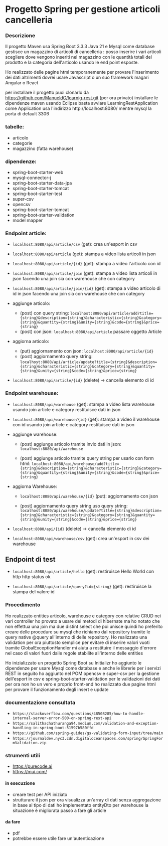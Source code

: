 # Progetto Spring per gestione articoli cancelleria 

### Descrizione
Il progetto Maven usa Spring Boot 3.3.3 Java 21 e Mysql come database gestisce un magazzino di articoli di cancelleria : posso inserire i vari articoli scegliere dove vengono inseriti nel magazzino con le quantità totali del prodotto e la categoria dell'articolo usando le end point esposte.

Ho realizzato delle pagine html temporanemente per provare l'inserimento dei dati altrimenti dovrei usare Javascript o un suo framework magari Angular o React  

per installare il progetto puoi clonarlo da https://github.com/ManueldG/learnig-rest.git (per ora privato) installare le dipendenze maven usando Eclipse basta avviare LearningRestApplication come Application usa l'indirizzo http://localhost:8080/ mentre mysql la porta di default 3306



### tabelle:
   - articolo
   - categorie
   - magazzino (fatta warehouse)
   
### dipendenze:
		
- spring-boot-starter-web
- mysql-connector-j
- spring-boot-starter-data-jpa
- spring-boot-starter-tomcat
- spring-boot-starter-test
- super-csv
- opencsv
- spring-boot-starter-tomcat
- spring-boot-starter-validation
- model mapper
		

### Endpoint article: 

   - `localhost:8080/api/article/csv` (get): crea un'esport in csv
   
   - `localhost:8080/api/article` (get): stampa a video lista articoli in json 
   
   - `localhost:8080/api/article/{id}` (get): stampa a video l'articolo con id 

   - `localhost:8080/api/article/join` (get): stampa a video lista articoli in json facendo una join sia con warehouse che con category
   
   - `localhost:8080/api/article/join/{id}` (get): stampa a video articolo di id in json facendo una join sia con warehouse che con category 
   
   - aggiunge articolo:
     - (post) con query string:  `localhost:8080/api/article/add?title={string}&description={string}&characteristic={string}&category={string}&quantity={string}&unity={string}&code={string}&price={string}`
     - (post) con json: `localhost:8080/api/article` passare oggetto Article

   - aggiorna articolo:
     - (put) aggiornamento con json: `localhost:8080/api/article/{id}` 
     - (post) aggiornamento query string: `localhost:8080/api/article/update?title={string}&description={string}&characteristic={string}&category={string}&quantity={string}&unity={string}&code={string}&price={string}`
   
   - `localhost:8080/api/article/{id}` (delete) -> cancella elemento di id



### Endpoint warehouse:
   

   - `localhost:8080/api/warehouse` (get): stampa a video lista warehouse usando join article e category restituisce dati in json

   - `localhost:8080/api/warehouse/{id}` (get): stampa a video il warehouse con id  usando join article e category restituisce dati in json


   - aggiunge warehouse:

     - (post) aggiunge articolo tramite invio dati in json: `localhost:8080/api/warehouse`

     - (post) aggiunge articolo tramite query string per usarlo con form html: `localhost:8080/api/warehouse/add?title={string}&description={string}&characteristic={string}&category={string}&quantity={string}&unity={string}&code={string}&price={string}`

   - aggiorna Warehouse:
     - `localhost:8080/api/warehouse/{id}` (put): aggiornamento con json

     -  (post) aggiornamento query string uso query string: `localhost:8080/api/warehouse/update?title={string}&description={string}&characteristic={string}&category={string}&quantity={string}&unity={string}&code={string}&price={string}`

   
   - `localhost:8080/api/{id}` (delete) -> cancella elemento di id

   - `localhost:8080/api/warehouse/csv` (get): crea un'esport in csv dei warehouse

## Endpoint di test 
  - `localhost:8080/api/article/hello` (get): restiruisce Hello World con http http status ok

  - `localhost:8080/api/article/query?id={string}` (get): restiruisce la stampa del valore id

### Procedimento

Ho realizzato entities articolo, warehouse e category con relative CRUD nei vari controller 
ho provato a usare dei metodi di  hibernate ma ho notato che non effettua una join ma due distint select che poi unisce quindi ho preferito creare delle procedure su mysql che richiamo dal repository tramite le query native @query all'interno di delle repository.
Ho realizzato una validation per ora piuttosto semplice per evitare di inserire valori vuoti tramite GlobalExceptionHandler mi aiuta a restituire il messaggio d'errore nel caso di valori fuori dalle regole stabilite all'interno delle entities 

Ho inizializzato un progetto Spring Boot su Initializr ho aggiunto le dipendenze per usare Mysql come database e anche le librerie per i servizi REST in seguito ho aggiunto nel POM opencsv e super-csv per la gestione dell'esport in csv e spring-boot-starter-validation per le validazioni dei dati per ora non ho un vero e proprio front-end ho realizzato due pagine html per provare il funzionamento degli insert e update 




### documentazione consultata
 - `https://stackoverflow.com/questions/48508285/how-to-handle-internal-server-error-500-on-spring-rest-api`
 - `https://salithachathuranga94.medium.com/validation-and-exception-handling-in-spring-boot-51597b580ffd`
 - `https://github.com/spring-guides/gs-validating-form-input/tree/main`
 - `https://journaldev.nyc3.cdn.digitaloceanspaces.com/spring/SpringFormValidation.zip`
 
### strumenti utili
 - https://purecode.ai
 - https://mui.com/


#### in esecuzione 
 - creare test per API iniziato  
 - strutturare il json per ora visualizza un'array di dati senza aggregazione in base al tipo di dati ho implementato entityDto per warehouse la situazione è migliorata passo a fare gli article
 
#### da fare
 - pdf
 - potrebbe essere utile fare un'autenticazione 


